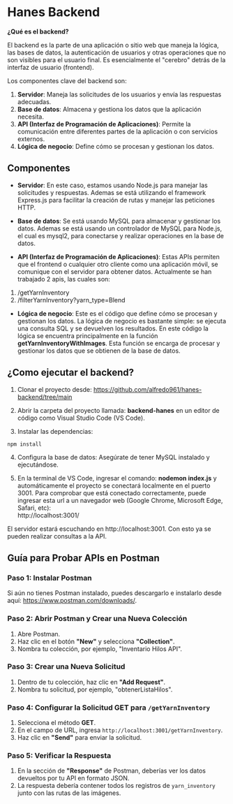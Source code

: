
# Hanes Backend 

**¿Qué es el backend?**

El backend es la parte de una aplicación o sitio web que maneja la lógica, las bases de datos, la autenticación de usuarios y otras operaciones que no son visibles para el usuario final. Es esencialmente el "cerebro" detrás de la interfaz de usuario (frontend).

Los componentes clave del backend son:

1. **Servidor**: Maneja las solicitudes de los usuarios y envía las respuestas adecuadas.
2. **Base de datos**: Almacena y gestiona los datos que la aplicación necesita.
3. **API (Interfaz de Programación de Aplicaciones)**: Permite la comunicación entre diferentes partes de la aplicación o con servicios externos.
4. **Lógica de negocio**: Define cómo se procesan y gestionan los datos.

## Componentes 
- **Servidor**: 
En este caso, estamos usando Node.js para manejar las solicitudes y respuestas. Ademas se está utilizando el framework Express.js para facilitar la creación de rutas y manejar las peticiones HTTP.

- **Base de datos**: 
Se está usando MySQL para almacenar y gestionar los datos. Ademas se está usando un controlador de MySQL para Node.js, el cual es mysql2, para conectarse y realizar operaciones en la base de datos.

- **API (Interfaz de Programación de Aplicaciones)**: 
Estas APIs permiten que el frontend o cualquier otro cliente como una aplicación móvil, se comunique con el servidor para obtener datos. Actualmente se han trabajado 2 apis, las cuales son:
1. /getYarnInventory
2. /filterYarnInventory?yarn_type=Blend  
    
  
- **Lógica de negocio**: 
Este es el código que define cómo se procesan y gestionan los datos. La lógica de negocio es bastante simple: se ejecuta una consulta SQL y se devuelven los resultados. En este código la lógica se encuentra principalmente en la función __getYarnInventoryWithImages__. Esta función se encarga de procesar y gestionar los datos que se obtienen de la base de datos.  
  


## ¿Como ejecutar el backend?

1. Clonar el proyecto desde:
https://github.com/alfredo961/hanes-backend/tree/main 

2. Abrir la carpeta del proyecto llamada: **backend-hanes** en un editor de código como Visual Studio Code (VS Code).

3. Instalar las dependencias:
```
npm install
```
4. Configura la base de datos:
Asegúrate de tener MySQL instalado y ejecutándose.

4. En la terminal de VS Code, ingresar el comando: 
**nodemon index.js** y automáticamente el proyecto se conectará localmente en el puerto 3001.
Para comprobar que está conectado correctamente, puede ingresar esta url a un navegador web (Google Chrome, Microsoft Edge, Safari, etc):  
http://localhost:3001/
  
El servidor estará escuchando en http://localhost:3001. Con esto ya se pueden realizar consultas a la API. 

## Guía para Probar APIs en Postman

### Paso 1: Instalar Postman
Si aún no tienes Postman instalado, puedes descargarlo e instalarlo desde aquí: https://www.postman.com/downloads/.

### Paso 2: Abrir Postman y Crear una Nueva Colección
1. Abre Postman.
2. Haz clic en el botón **"New"** y selecciona **"Collection"**.
3. Nombra tu colección, por ejemplo, "Inventario Hilos API".

### Paso 3: Crear una Nueva Solicitud
1. Dentro de tu colección, haz clic en **"Add Request"**.
2. Nombra tu solicitud, por ejemplo, "obtenerListaHilos".

### Paso 4: Configurar la Solicitud GET para `/getYarnInventory`
1. Selecciona el método **GET**.
2. En el campo de URL, ingresa `http://localhost:3001/getYarnInventory`.
3. Haz clic en **"Send"** para enviar la solicitud.

### Paso 5: Verificar la Respuesta
1. En la sección de **"Response"** de Postman, deberías ver los datos devueltos por tu API en formato JSON.
2. La respuesta debería contener todos los registros de `yarn_inventory` junto con las rutas de las imágenes.


